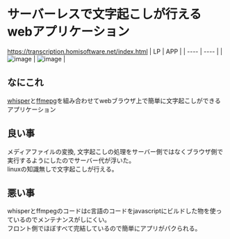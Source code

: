 # サーバーレスで文字起こしが行えるwebアプリケーション
https://transcription.homisoftware.net/index.html
|  LP  |  APP  |
| ---- | ---- |
|  ![image](https://user-images.githubusercontent.com/72111956/218292326-e271f8a6-18ae-4419-a536-7106d991fa42.png)  |  ![image](https://user-images.githubusercontent.com/72111956/218292331-02b9bbe7-740f-4bd1-9998-c40d5292a625.png)  |

## なにこれ
[whisper](https://github.com/ggerganov/whisper.cpp/tree/master/examples/whisper.wasm)と[ffmepg](https://github.com/ffmpegwasm/ffmpeg.wasm)を組み合わせてwebブラウザ上で簡単に文字起こしができるアプリケーション

## 良い事
メディアファイルの変換, 文字起こしの処理をサーバー側ではなくブラウザ側で実行するようにしたのでサーバー代が浮いた。  
linuxの知識無しで文字起こしが行える。

## 悪い事
whisperとffmpegのコードはc言語のコードをjavascriptにビルドした物を使っているのでメンテナンスがしにくい。  
フロント側でほぼすべて完結しているので簡単にアプリがパクられる。
